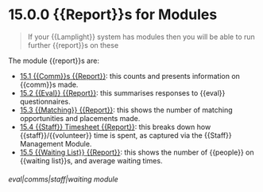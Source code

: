# 15.0.0 {{Report}}s for Modules

> If your {{Lamplight}} system has modules then you will be able to run further {{report}}s on these



The module {{report}}s are:

- [15.1 {{Comm}}s {{Report}}](/help/index/p/15.1): this counts and presents information on {{comm}}s made.
- [15.2 {{Eval}} {{Report}}](/help/index/p/15.2): this summarises responses to {{eval}} questionnaires.
- [15.3 {{Matching}} {{Report}}](/help/index/p/15.3): this shows the number of matching opportunities and placements made.
- [15.4 {{Staff}} Timesheet {{Report}}](/help/index/p/15.4): this breaks down how {{staff}}/{{volunteer}} time is spent, as captured via the {{Staff}} Management Module. 
- [15.5 {{Waiting List}} {{Report}}](/help/index/p/15.5): this shows the number of {{people}} on {{waiting list}}s, and average waiting times.


###### eval|comms|staff|waiting module
